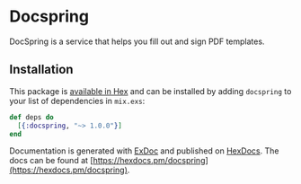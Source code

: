 # Docspring

DocSpring is a service that helps you fill out and sign PDF templates.

## Installation

This package is [available in Hex](https://hex.pm) and can be installed
by adding `docspring` to your list of dependencies in `mix.exs`:

```elixir
def deps do
  [{:docspring, "~> 1.0.0"}]
end
```

Documentation is generated with [ExDoc](https://github.com/elixir-lang/ex_doc)
and published on [HexDocs](https://hexdocs.pm). The docs can
be found at [https://hexdocs.pm/docspring](https://hexdocs.pm/docspring).
